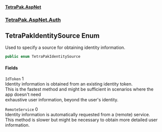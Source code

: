 #### [TetraPak.AspNet](index.md 'index')
### [TetraPak.AspNet.Auth](TetraPak_AspNet_Auth.md 'TetraPak.AspNet.Auth')
## TetraPakIdentitySource Enum
Used to specify a source for obtaining identity information.    
```csharp
public enum TetraPakIdentitySource

```
#### Fields
<a name='TetraPak_AspNet_Auth_TetraPakIdentitySource_IdToken'></a>
`IdToken` 1  
Identity information is obtained from an existing identity token.  
This is the fastest method and might be sufficient in scenarios where the app doesn't need  
exhaustive user information, beyond the user's identity.  
  
<a name='TetraPak_AspNet_Auth_TetraPakIdentitySource_RemoteService'></a>
`RemoteService` 0  
Identity information is automatically requested from a (remote) service.  
This method is slower but might be necessary to obtain more detailed user information.   
  
